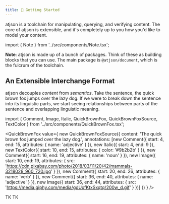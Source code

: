 ```yaml
---
title: 🐣 Getting Started
---
```


atjson is a toolchain for manipulating, querying, and verifying content.
The core of atjson is extensible, and it's completely up to you how you'd
like to model your content.

import { Note } from '../src/components/Note.tsx';

<Note>

**Note**: atjson is made up of a bunch of packages. Think of these as
building blocks that you can use. The main package is `@atjson/document`,
which is the fulcrum of the toolchain.

</Note>

## An Extensible Interchange Format

atjson decouples *content* from *semantics*. Take the sentence,
the quick brown fox jumps over the lazy dog. If we were to break down
the sentence into its linguistic parts, we start seeing relationships
between parts of the sentence and overlapping linguistic meaning.

import { Comment, Image, Italic, QuickBrownFox, QuickBrownFoxSource, TextColor } from '../src/components/QuickBrownFox.tsx';

<QuickBrownFox value={
  new QuickBrownFoxSource({
    content: 'The quick brown fox jumped over the lazy dog.',
    annotations: [new Comment({
      start: 4,
      end: 15,
      attributes: { name: 'adjective' }
    }), new Italic({
      start: 4,
      end: 9
    }), new TextColor({
      start: 10,
      end: 15,
      attributes: { color: '#9b2b2b' }
    }), new Comment({
      start: 16,
      end: 19,
      attributes: { name: 'noun' }
    }), new Image({
      start: 10,
      end: 19,
      attributes: { src: 'https://cdn.pixabay.com/photo/2018/03/11/20/42/mammals-3218028_960_720.jpg' }
    }), new Comment({
      start: 20,
      end: 26,
      attributes: { name: 'verb' }
    }), new Comment({
      start: 36,
      end: 40,
      attributes: { name: 'adjective' }
    }), new Image({
      start: 36,
      end: 44,
      attributes: { src: 'https://media.giphy.com/media/gdUxfKtxSxqtq/200w_d.gif' }
    })]
  })
} />

TK TK
